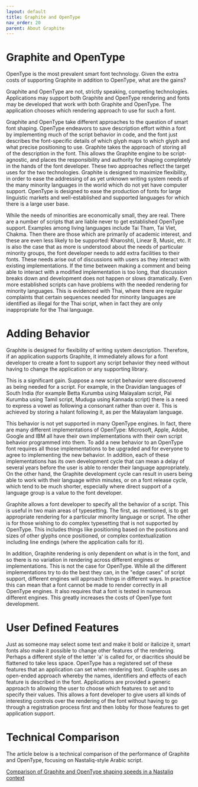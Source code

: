 ```yaml
---
layout: default
title: Graphite and OpenType
nav_order: 20
parent: About Graphite
---
```


# Graphite and OpenType

OpenType is the most prevalent smart font technology. Given the extra costs of supporting Graphite in addition to OpenType, what are the gains?

Graphite and OpenType are not, strictly speaking, competing technologies. Applications may support both Graphite and OpenType rendering and fonts may be developed that work with both Graphite and OpenType. The application chooses which rendering approach to use for such a font.

Graphite and OpenType take different approaches to the question of smart font shaping. OpenType endeavors to save description effort within a font by implementing much of the script behavior in code, and the font just describes the font-specific details of which glyph maps to which glyph and what precise positioning to use. Graphite takes the approach of storing all of the description in the font. This allows the Graphite engine to be script-agnostic, and places the responsibility and authority for shaping completely in the hands of the font developer. These two approaches reflect the target uses for the two technologies. Graphite is designed to maximize flexibility, in order to ease the addressing of as yet unknown writing system needs of the many minority languages in the world which do not yet have computer support. OpenType is designed to ease the production of fonts for large linguistic markets and well-established and supported languages for which there is a large user base.

While the needs of minorities are economically small, they are real. There are a number of scripts that are liable never to get established OpenType support. Examples among living languages include Tai Tham, Tai Viet, Chakma. Then there are those which are primarily of academic interest, and these are even less likely to be supported: Kharoshti, Linear B, Music, etc. It is also the case that as more is understood about the needs of particular minority groups, the font developer needs to add extra facilities to their fonts. These needs arise out of discussions with users as they interact with existing implementations. If the time between making a comment and being able to interact with a modified implementation is too long, that discussion breaks down and development does not happen or slows dramatically. Even more established scripts can have problems with the needed rendering for minority languages. This is evidenced with Thai, where there are regular complaints that certain sequences needed for minority languages are identified as illegal for the Thai script, when in fact they are only inappropriate for the Thai language.

# Adding Behavior

Graphite is designed for flexibility of writing system description. Therefore, if an application supports Graphite, it immediately allows for a font developer to create a font to support any script behavior they need without having to change the application or any supporting library.

This is a significant gain. Suppose a new script behavior were discovered as being needed for a script. For example, in the Dravidian languages of South India (for example Betta Kurumba using Malayalam script, Pal Kurumba using Tamil script, Muduga using Kannada script) there is a need to express a vowel as following a consonant rather than over it. This is achieved by storing a halant following it, as per the Malayalam language.

This behavior is not yet supported in many OpenType engines. In fact, there are many different implementations of OpenType: Microsoft, Apple, Adobe, Google and IBM all have their own implementations with their own script behavior programmed into them. To add a new behavior to an OpenType font requires all those implementations to be upgraded and for everyone to agree to implementing the new behavior. In addition, each of these implementations has its own development cycle that can mean a delay of several years before the user is able to render their language appropriately. On the other hand, the Graphite development cycle can result in users being able to work with their language within minutes, or on a font release cycle, which tend to be much shorter, especially where direct support of a language group is a value to the font developer.

Graphite allows a font developer to specify all the behavior of a script. This is useful in two main areas of typesetting. The first, as mentioned, is to get appropriate rendering for a particular minority language or script. The other is for those wishing to do complex typesetting that is not supported by OpenType. This includes things like positioning based on the positions and sizes of other glyphs once positioned, or complex contextualization including line endings (where the application calls for it).

In addition, Graphite rendering is only dependent on what is in the font, and so there is no variation in rendering across different engines or implementations. This is not the case for OpenType. While all the different implementations try to do the best they can, in the "edge cases" of script support, different engines will approach things in different ways. In practice this can mean that a font cannot be made to render correctly in all OpenType engines. It also requires that a font is tested in numerous different engines. This greatly increases the costs of OpenType font development.

# User Defined Features

Just as someone may select some text and make it bold or italicize it, smart fonts also make it possible to change other features of the rendering. Perhaps a different style of the letter 'a' is called for, or diacritics should be flattened to take less space. OpenType has a registered set of these features that an application can set when rendering text. Graphite uses an open-ended approach whereby the names, identifiers and effects of each feature is described in the font. Applications are provided a generic approach to allowing the user to choose which features to set and to specify their values. This allows a font developer to give users all kinds of interesting controls over the rendering of the font without having to go through a registration process first and then lobby for those features to get application support.

# Technical Comparison

The article below is a technical comparison of the performance of Graphite and OpenType, focusing on Nastaliq-style Arabic script.

[Comparison of Graphite and OpenType shaping speeds in a Nastaliq context](graphite_otcompare)